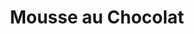 ---
layout: recette
categories: [recettes]
hidden: true
lang: fr
sitemap: true
title: Mousse au Chocolat
type: sucre
utensils:
  - casserole
  - saladier
  - spatule-silicone
  - batteur-elec
  - ramequins
recettes:
  Classique:
    yield: 6
    yieldType: ramequins
    ingredients: 
      - nom: blancs d'oeuf
        qte: 5
      - nom: jaunes d'oeuf
        qte: 2
      - nom: chocolat noir 70%
        qte: 110
        unite: gr
        variable: true
      - nom: beurre
        qte: 45
        unite: gr
      - nom: sucre glace
        qte: 20
        unite: gr
    etapes:
      - label: Préparation
        details:
          - Faire fondre le beurre avec le chocolat. Laisser tiédir
          - Mélanger les jaunes d'oeuf avec le mélange beurre-chocolat
          - Monter les blancs en neige (pas trop fermes) avec le sucre glace
          - Incorporer les blancs en deux fois
          - Déverser la préparation dans des ramequins
          - Couvrir
          - Réserver au frais au moins deux heures 
notes:
  - Possibilité de faire cette même recette sans les jaunes d'oeufs
  - Se congèle très bien (peut se manger congelé)
---
